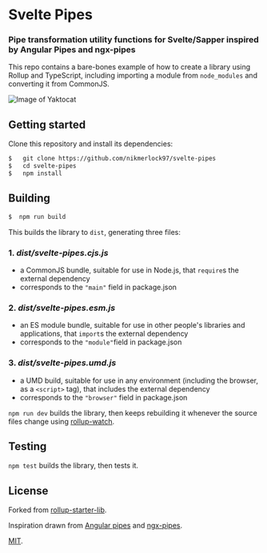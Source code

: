 # Svelte Pipes

### Pipe transformation utility functions for Svelte/Sapper inspired by Angular Pipes and ngx-pipes

This repo contains a bare-bones example of how to create a library using Rollup and TypeScript, including importing a module from `node_modules` and converting it from CommonJS.


![Image of Yaktocat](https://img.shields.io/static/v1?label=Made%20with%20&message=Svelte&color=FF3E00?style=for-the-badge&logo=Svelte)

## Getting started

Clone this repository and install its dependencies:

```bash
$   git clone https://github.com/nikmerlock97/svelte-pipes
$   cd svelte-pipes
$   npm install
```


## Building

```bash
$  npm run build
```

This builds the library to `dist`, generating three files:


### 1. ***dist/svelte-pipes.cjs.js***

 - a CommonJS bundle, suitable for use in Node.js, that `require`s the external dependency
 - corresponds to the `"main"` field in package.json
    
### 2. ***dist/svelte-pipes.esm.js***

 - an ES module bundle, suitable for use in other people's libraries and applications, that `import`s the external dependency
 - corresponds to the `"module"`field in package.json
    
### 3. ***dist/svelte-pipes.umd.js***
 - a UMD build, suitable for use in any environment (including the browser, as a `<script>` tag), that includes the external dependency
 - corresponds to the `"browser"` field in package.json

`npm run dev` builds the library, then keeps rebuilding it whenever the source files change using [rollup-watch](https://github.com/rollup/rollup-watch).


## Testing

`npm test` builds the library, then tests it.


## License


Forked from [rollup-starter-lib](https://github.com/rollup/rollup-starter-lib/tree/typescript).

Inspiration drawn from [Angular pipes](https://angular.io/api/core/Pipe) and [ngx-pipes](https://github.com/danrevah/ngx-pipes).

[MIT](LICENSE).
